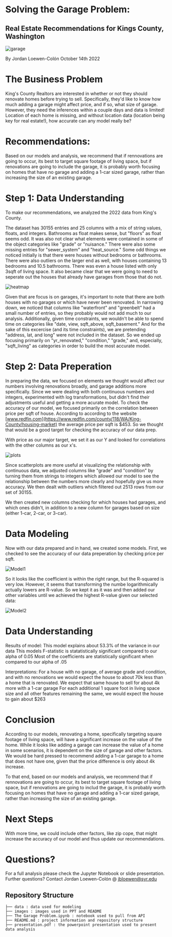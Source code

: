 # Solving the Garage Problem: 
## Real Estate Recommendations for Kings County, Washington
![garage](http://nccarpentry.com/uploads/3/4/1/7/34171415/1441711_orig.jpg)
    
By Jordan Loewen-Colón October 14th 2022

# The Business Problem

King's County Realtors are interested in whether or not they should renovate homes before trying to sell. Specifically, they'd like to know how much adding a garage might affect price, and if so, what size of garage. However, they need the inferences within a couple days and data is limited! Location of each home is missing, and without location data (location being key for real estate!), how accurate can any model really be?

# Recommendations:

Based on our models and analysis, we recommend that if rennovations are going to occur, its best to target square footage of living space, but if renovations are going to include the garage, it is probably worth focusing on homes that have no garage and adding a 1-car sized garage, rather than increasing the size of an existing garage.

# Step 1: Data Understanding

To make our recommendations, we analyzed the 2022 data from King's County.

The dataset has 30155 entries and 25 columns with a mix of string values, floats, and integers. Bathrooms as float makes sense, but "floors" as float seems odd. It was also not clear what elements were contained in some of the object categories like "grade" or "nuisance." There were also some missing entries for "sewer_system" and "heat_source." Some odd things we noticed initially is that there were houses without bedrooms or bathrooms. There were also outliers on the larger end as well, with houses containing 13 bedrooms and 10.5 bathrooms. There was even a house listed with only 3sqft of living space. It also became clear that we were going to need to seperate out the houses that already have garages from those that do not.

![heatmap](https://github.com/jbloewencolon/Phase-2-Project---The-Garage-Problem/blob/main/Images/heatmap.JPG)

Given that are focus is on garages, it's important to note that there are both houses with no garages or which have never been renovated. In narrowing down, we noticed that columns like "waterfront" and "greenbelt" had a small number of entries, so they probably would not add much to our analysis. Additionally, given time constraints, we wouldn't be able to spend time on categories like "date, view, sqft_above, sqft_basement." And for the sake of this excercise (and its time constraints), we are pretending "address, lat, and long" were not included in the dataset. So we ended up focusing primarily on "yr_renovated," "condition," "grade," and, especially, "sqft_living" as categories in order to build the most accurate model.

# Step 2: Data Preperation

In preparing the data, we focused on elements we thought would affect our numbers involving renovations broadly, and garage additions more specifically. Since we were dealing with both continuous numbers and integers, experimented with log transformations, but didn't find their adjustments useful and getting a more acurate model. To check the accuracy of our model, we focused primarily on the correlation between price per sqft of house. According to according to the website [www.redfin.com](https://www.redfin.com/county/118/WA/King-County/housing-market) the average price per sqft is $453. So we thought that would be a good target for checking the accuracy of our data prep.

With price as our major target, we set it as our Y and looked for correlations with the other columns as our x's.

![plots](https://github.com/jbloewencolon/Phase-2-Project---The-Garage-Problem/blob/main/Images/multiple%20regression.JPG)

Since scatterplots are more useful at visualizing the relationship with continuous data, we adjusted columns like "grade" and "condition" by turning them from strings to integers which allowed our model to see the relationship between the numbers more clearly and hopefully give us more accuracy. We then dealt with outliers which filtered out 2513 rows from our set of 30155.

We then created new columns checking for which houses had garages, and which ones didn't, in addition to a new column for garages based on size (either 1-car, 2-car, or 3-car).

# Data Modeling

Now with our data prepared and in hand, we created some models. First, we checked to see the accuracy of our data preperation by checking price per sqft.

![Model1](https://github.com/jbloewencolon/Phase-2-Project---The-Garage-Problem/blob/main/Images/Model%201.JPG)

So it looks like the coefficient is within the right range, but the R-squared is very low. However, it seems that transforming the numbe logarithmically actually lowers are R-value. So we kept it as it was and then added our other variables until we achieved the highest R-value given our selected data:

![Model2](https://github.com/jbloewencolon/Phase-2-Project---The-Garage-Problem/blob/main/Images/model%202.JPG)

# Data Understanding

Results of model:
This model explains about 53.3% of the variance in our data
This models F-statistic is statatistically significant compared to our alpha of 0.05
Most of the coefficients are statistically significant when compared to our alpha of .05

Interpretations:
For a house with no garage, of average grade and condition, and with no renovations we would expect the house to about 70k less than a home that is renovated.
We expect that same house to sell for about 4k more with a 1-car garage
For each additional 1 square foot in living space size and all other features remaining the same, we would expect the house to gain about $263

# Conclusion

According to our models, renovating a home, specifically targeting square footage of living space, will have a significant increase on the value of the home. While it looks like adding a garage can increase the value of a home in some scenarios, it is dependent on the size of garage and other factors. We would be hard pressed to recommend adding a 1-car garage to a home that does not have one, given that the price difference is only about 4k increase.

To that end, based on our models and analysis, we recommend that if rennovations are going to occur, its best to target square footage of living space, but if renovations are going to includ the garage, it is probably worth focusing on homes that have no garage and adding a 1-car sized garage, rather than increasing the size of an existing garage.

# Next Steps

With more time, we could include other factors, like zip cope, that might increase the accuracy of our model and thus update our recommendations.

# Questions?
For a full analysis please check the Jupyter Notebook or slide presentation.
Further questions? Contact Jordan Loewen-Colón @ jbloewen@syr.edu

## Repository Structure


```
├── data : data used for modeling
├── images : images used in PPT and README
├── The Garage Problem.ipynb : notebook used to pull from API
├── README.md : project information and repository structure
├── presentation.pdf : the powerpoint presentation used to present data analysis
